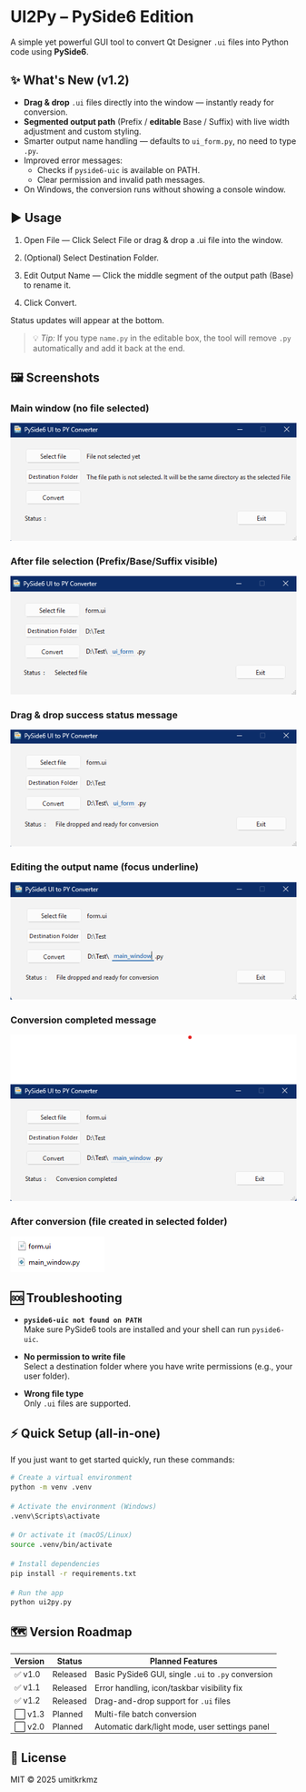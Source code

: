 # UI2Py – PySide6 Edition

A simple yet powerful GUI tool to convert Qt Designer `.ui` files into Python code using **PySide6**.



## ✨ What's New (v1.2)
- **Drag & drop** `.ui` files directly into the window — instantly ready for conversion.
- **Segmented output path** (Prefix / **editable** Base / Suffix) with live width adjustment and custom styling.
- Smarter output name handling — defaults to `ui_form.py`, no need to type `.py`.
- Improved error messages:
  - Checks if `pyside6-uic` is available on PATH.
  - Clear permission and invalid path messages.
- On Windows, the conversion runs without showing a console window.



## ▶️ Usage

1. Open File — Click Select File or drag & drop a .ui file into the window.

2. (Optional) Select Destination Folder.

3. Edit Output Name — Click the middle segment of the output path (Base) to rename it.

4. Click Convert.

Status updates will appear at the bottom.
> 💡 *Tip:* If you type `name.py` in the editable box, the tool will remove `.py` automatically and add it back at the end.


## 🖼 Screenshots

### Main window (no file selected)
![Main Window - Empty](images/main_empty.png)

### After file selection (Prefix/Base/Suffix visible)
![File Selected](images/file_selected.png)

### Drag & drop success status message
![Drag & Drop Success](images/drag_drop_success.png)

### Editing the output name (focus underline)
![Editing Output Name](images/edit_name.png)

### Conversion completed message
![Conversion Completed](images/conversion_done.png)

### After conversion (file created in selected folder)
![After Conversion - File in Folder](images/after_conversion.png)


## 🆘 Troubleshooting

- **`pyside6-uic not found on PATH`**  
  Make sure PySide6 tools are installed and your shell can run `pyside6-uic`.

- **No permission to write file**  
  Select a destination folder where you have write permissions (e.g., your user folder).

- **Wrong file type**  
  Only `.ui` files are supported.


## ⚡ Quick Setup (all-in-one)

If you just want to get started quickly, run these commands:

```bash
# Create a virtual environment
python -m venv .venv

# Activate the environment (Windows)
.venv\Scripts\activate

# Or activate it (macOS/Linux)
source .venv/bin/activate

# Install dependencies
pip install -r requirements.txt

# Run the app
python ui2py.py
```


## 🗺 Version Roadmap

| Version | Status | Planned Features |
|---------|--------|------------------|
| ✅ v1.0  | Released | Basic PySide6 GUI, single `.ui` to `.py` conversion |
| ✅ v1.1  | Released | Error handling, icon/taskbar visibility fix |
| ✅ v1.2  | Released  | Drag-and-drop support for `.ui` files |
| ⬜ v1.3  | Planned  | Multi-file batch conversion |
| ⬜ v2.0  | Planned  | Automatic dark/light mode, user settings panel |


## 📄 License

MIT © 2025 umitkrkmz
